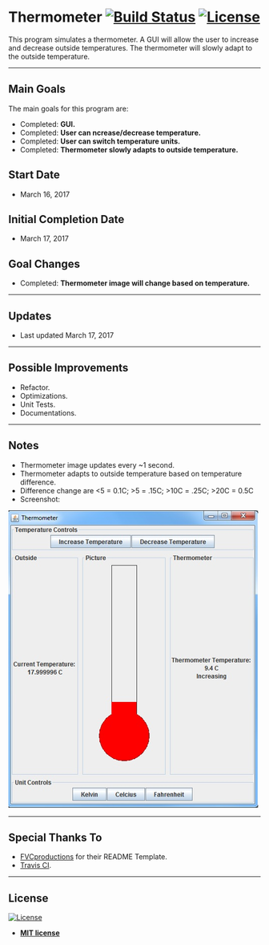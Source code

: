 # Thermometer [![Build Status](https://travis-ci.org/tyl-/Thermometer.svg?branch=master)](https://travis-ci.org/tyl-/Thermometer) [![License](http://img.shields.io/:license-mit-blue.svg?style=flat-square)](http://badges.mit-license.org)

This program simulates a thermometer. A GUI will allow the user to increase and decrease outside temperatures. The thermometer will slowly adapt to the outside temperature.

---

## Main Goals

The main goals for this program are:
- Completed: **GUI.**
- Completed: **User can ncrease/decrease temperature.**
- Completed: **User can switch temperature units.**
- Completed: **Thermometer slowly adapts to outside temperature.**

## Start Date

- March 16, 2017

## Initial Completion Date

- March 17, 2017

## Goal Changes

- Completed: **Thermometer image will change based on temperature.**

---

## Updates

- Last updated March 17, 2017

---

## Possible Improvements

- Refactor.
- Optimizations.
- Unit Tests.
- Documentations.

---

## Notes

- Thermometer image updates every ~1 second.
- Thermometer adapts to outside temperature based on temperature difference.
- Difference change are <5 = 0.1C; >5 = .15C; >10C = .25C; >20C = 0.5C
- Screenshot:

![Screenshot](/screenshots/03-17-17.jpg?raw=true "Screenshot 03-17-17")

---

## Special Thanks To

- <a href="http://fvcproductions.com" target="_blank">FVCproductions</a> for their README Template.
- <a href="https://travis-ci.org/" target="_blank">Travis CI</a>.
---

## License

[![License](http://img.shields.io/:license-mit-blue.svg?style=flat-square)](http://badges.mit-license.org)

- **[MIT license](http://opensource.org/licenses/mit-license.php)**